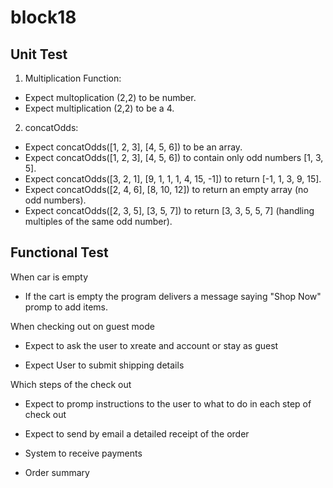 # block18
## Unit Test
1. Multiplication Function:

- Expect multoplication (2,2) to be  number.
- Expect multiplication (2,2) to be a 4.

2. concatOdds:

- Expect concatOdds([1, 2, 3], [4, 5, 6]) to be an array.
- Expect concatOdds([1, 2, 3], [4, 5, 6]) to contain only odd numbers [1, 3, 5].
- Expect concatOdds([3, 2, 1], [9, 1, 1, 1, 4, 15, -1]) to return [-1, 1, 3, 9, 15].
- Expect concatOdds([2, 4, 6], [8, 10, 12]) to return an empty array (no odd numbers).
- Expect concatOdds([2, 3, 5], [3, 5, 7]) to return [3, 3, 5, 5, 7] (handling multiples of the same odd number).


## Functional Test
When car is empty

- If the cart is empty the program delivers a message saying "Shop Now" promp to add items.

When checking out on guest mode

- Expect to ask the user to xreate and account or stay as guest

- Expect User to submit shipping details

Which steps of the check out 

- Expect to promp instructions to the user to what to do in each step of check out

- Expect to send by email a detailed receipt of the order 

- System to receive payments 

- Order summary


